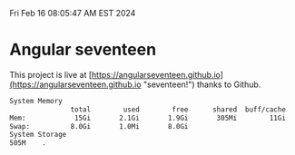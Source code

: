 Fri Feb 16 08:05:47 AM EST 2024

# Angular seventeen


This project is live at [https://angularseventeen.github.io](https://angularseventeen.github.io "seventeen!") thanks to Github.

```bash
System Memory
               total        used        free      shared  buff/cache   available
Mem:            15Gi       2.1Gi       1.9Gi       305Mi        11Gi        13Gi
Swap:          8.0Gi       1.0Mi       8.0Gi
System Storage
505M	.
